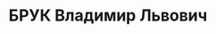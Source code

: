 ---
title: БРУК Владимир Львович
description: 'Род. в 1887, Орловская обл., г. Стародуб, еврей, обр.: среднее, член
  ВКП(б). Проживал: г.Проскуров (ныне Хмельницкий). Зав. Проскуров. Окрвнуторготделом

  Обв. по ст. 54-7, 8, 11 УК УССР. Приговор: ВК ВС СССР, 27.12.1937 – ВМН с конфискацией
  имущества.

  Реабилитирован ВК ВС СССР 11.08.1956'
---